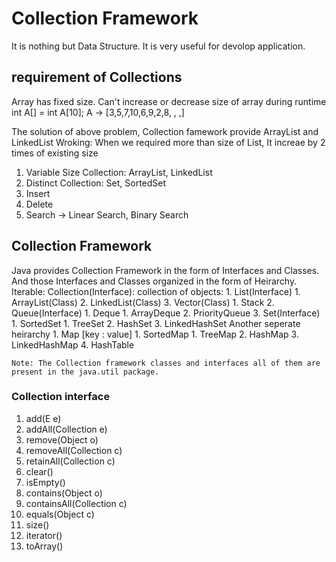 # Collection Framework
  It is nothing but Data Structure. It is very useful for devolop application.

## requirement of Collections
   Array has fixed size. Can't increase or decrease size of array during runtime
   int A[] = int A[10];
   A -> [3,5,7,10,6,9,2,8, , ,]

   The solution of above problem, Collection famework provide ArrayList and LinkedList
   Wroking: When we required more than size of List, It increae by 2 times of existing size

   1. Variable Size Collection: ArrayList, LinkedList
   2. Distinct Collection: Set, SortedSet
   3. Insert
   4. Delete
   5. Search -> Linear Search, Binary Search

## Collection Framework
   Java provides Collection Framework in the form of Interfaces and Classes.
   And those Interfaces and Classes organized in the form of Heirarchy.
    Iterable:
    Collection(Interface): collection of objects:
        1. List(Interface)
            1. ArrayList(Class)
            2. LinkedList(Class)
            3. Vector(Class)
                1. Stack
        2. Queue(Interface)
            1. Deque
                1. ArrayDeque
            2. PriorityQueue
        3. Set(Interface)
            1. SortedSet
                1. TreeSet
            2. HashSet
            3. LinkedHashSet
    Another seperate heirarchy
    1. Map [key : value]
        1. SortedMap
           1. TreeMap
        2. HashMap
        3. LinkedHashMap
        4. HashTable

    Note: The Collection framework classes and interfaces all of them are present in the java.util package.
### Collection interface
1. add(E e)
2. addAll(Collection<E> e)
3. remove(Object o) 
4. removeAll(Collection<E> c)
5. retainAll(Collection<E> c)
6. clear()
7. isEmpty()
8. contains(Object o)
9. containsAll(Collection<E> c)
10. equals(Object c)
11. size()
12. iterator()
13. toArray()